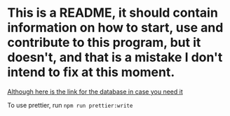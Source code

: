 # This is a README, it should contain information on how to start, use and contribute to this program, but it doesn't, and that is a mistake I don't intend to fix at this moment.

[Although here is the link for the database in case you need it](https://github.com/Rakibei/p3-database)

To use prettier, run `npm run prettier:write`